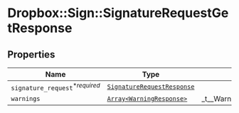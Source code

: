 # Dropbox::Sign::SignatureRequestGetResponse



## Properties

| Name | Type | Description | Notes |
| ---- | ---- | ----------- | ----- |
| `signature_request`<sup>*_required_</sup> | [```SignatureRequestResponse```](SignatureRequestResponse.md) |    |  |
| `warnings` | [```Array<WarningResponse>```](WarningResponse.md) |  _t__WarningResponse::LIST_DESCRIPTION  |  |

